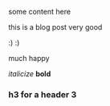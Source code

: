 some content here

this is a blog post very good

:) :)

much happy

_italicize_ **bold**

### h3 for a header 3